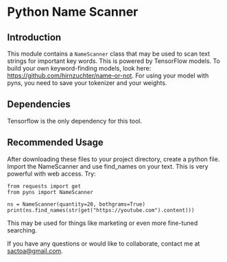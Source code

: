 # Python Name Scanner
## Introduction
This module contains a ```NameScanner``` class that may be used
to scan text strings for important key words. This is powered 
by TensorFlow models. To build your own keyword-finding models, 
look here: https://github.com/hirnzuchter/name-or-not. For using your
model with pyns, you need to save your tokenizer and your weights.
## Dependencies
Tensorflow is the only dependency for this tool.
## Recommended Usage
After downloading these files to your project directory, 
create a python file. Import the NameScanner and use find_names
on your text. This is very powerful with web access. Try:
```
from requests import get
from pyns import NameScanner

ns = NameScanner(quantity=20, bothgrams=True)
print(ns.find_names(str(get("https://youtube.com").content)))
```
This may be used for things like marketing or even more fine-tuned searching.

If you have any questions or would like to collaborate, contact me at sactoa@gmail.com.
